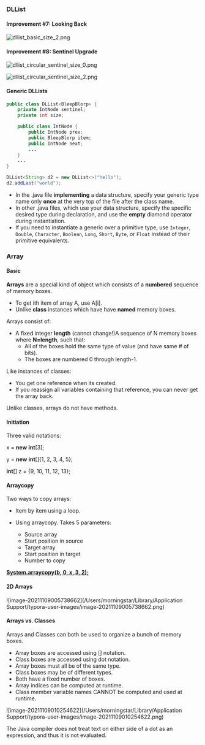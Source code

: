 ### DLList

#### Improvement #7: Looking Back

![dllist_basic_size_2.png](https://joshhug.gitbooks.io/hug61b/content/chap2/fig23/dllist_basic_size_2.png)

#### Improvement #8: Sentinel Upgrade

![dllist_circular_sentinel_size_0.png](https://joshhug.gitbooks.io/hug61b/content/chap2/fig23/dllist_circular_sentinel_size_0.png)

![dllist_circular_sentinel_size_2.png](https://joshhug.gitbooks.io/hug61b/content/chap2/fig23/dllist_circular_sentinel_size_2.png)

#### Generic DLLists



```java
public class DLList<BleepBlorp> {
    private IntNode sentinel;
    private int size;

    public class IntNode {
        public IntNode prev;
        public BleepBlorp item;
        public IntNode next;
        ...
    }
    ...
}
```

```java
DLList<String> d2 = new DLList<>("hello");
d2.addLast("world");
```

- In the .java file **implementing** a data structure, specify your generic type name only **once** at the very top of the file after the class name.
- In other .java files, which use your data structure, specify the specific desired type during declaration, and use the **empty** diamond operator during instantiation.
- If you need to instantiate a generic over a primitive type, use `Integer`, `Double`, `Character`, `Boolean`, `Long`, `Short`, `Byte`, or `Float` instead of their primitive equivalents.





### Array

#### Basic

**Arrays** are a special kind of object which consists of a **numbered** sequence of memory boxes.

* To get ith item of array A, use A[i].
* Unlike **class** instances which have have **named** memory boxes.

Arrays consist of:

* A fixed integer **length** (cannot change!)A sequence of N memory boxes where **N=length**, such that:
  * All of the boxes hold the same type of value (and have same # of bits).
  * The boxes are numbered 0 through length-1.

Like instances of classes:

* You get one reference when its created.
* If you reassign all variables containing that reference, you can never get the array back.

Unlike classes, arrays do not have methods.

#### Initiation

Three valid notations:

x = **new** **int**[3];

y = **new** **int**[]{1, 2, 3, 4, 5};

**int**[] z = {9, 10, 11, 12, 13};

#### Arraycopy

Two ways to copy arrays:

* Item by item using a loop.

* Using arraycopy. Takes 5 parameters:
  * Source array
  * Start position in source
  * Target array
  * Start position in target
  * Number to copy 

**<u>System.arraycopy(b, 0, x, 3, 2);</u>**

#### **2D Arrays**

![image-20211109005738662](/Users/morningstar/Library/Application Support/typora-user-images/image-20211109005738662.png)

#### **Arrays vs. Classes**

Arrays and Classes can both be used to organize a bunch of memory boxes.

* Array boxes are accessed using [] notation.
* Class boxes are accessed using dot notation.
* Array boxes must all be of the same type.
* Class boxes may be of different types.
* Both have a fixed number of boxes.
* Array indices can be computed at runtime.
* Class member variable names CANNOT be computed and used at runtime.

![image-20211109010254622](/Users/morningstar/Library/Application Support/typora-user-images/image-20211109010254622.png)

The Java compiler does not treat text on either side of a dot as an expression, and thus it is not evaluated.

